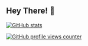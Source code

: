 ## Hey There! 👋

[![GitHub stats](https://github-readme-stats.vercel.app/api?username=pauliusu&count_private=true&theme=great-gatsby&hide=issues,stars)](https://github.com/PauliusU)

[![GitHub profile views counter](https://komarev.com/ghpvc/?username=pauliusu)](https://komarev.com/ghpvc/?username=pauliusu)